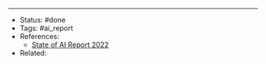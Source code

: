 #

#
---
- Status: #done
- Tags: #ai_report
- References:
	- [State of AI Report 2022](https://www.stateof.ai/2022)
- Related:

